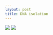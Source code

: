```yaml
---
layout: post
title: DNA isolation
---
```


<img src="https://dl.dropboxusercontent.com/u/16334624/074.JPG">

<img src="https://dl.dropboxusercontent.com/u/16334624/228.JPG">
